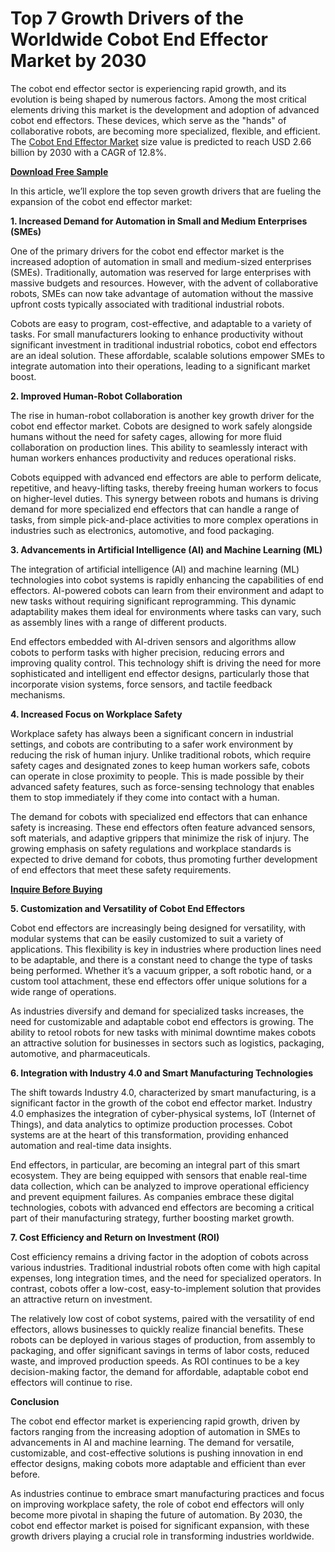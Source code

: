 # Top 7 Growth Drivers of the Worldwide Cobot End Effector Market by 2030

The cobot end effector sector is experiencing rapid growth, and its evolution is being shaped by numerous factors. Among the most critical elements driving this market is the development and adoption of advanced cobot end effectors. These devices, which serve as the "hands" of collaborative robots, are becoming more specialized, flexible, and efficient. The [Cobot End Effector Market](https://www.nextmsc.com/report/cobot-end-effector-market) size value is predicted to reach USD 2.66 billion by 2030 with a CAGR of 12.8%.

[**Download Free Sample**](https://www.nextmsc.com/cobot-end-effector-market/request-sample)

In this article, we’ll explore the top seven growth drivers that are fueling the expansion of the cobot end effector market:

**1. Increased Demand for Automation in Small and Medium Enterprises (SMEs)**

One of the primary drivers for the cobot end effector market is the increased adoption of automation in small and medium-sized enterprises (SMEs). Traditionally, automation was reserved for large enterprises with massive budgets and resources. However, with the advent of collaborative robots, SMEs can now take advantage of automation without the massive upfront costs typically associated with traditional industrial robots.

Cobots are easy to program, cost-effective, and adaptable to a variety of tasks. For small manufacturers looking to enhance productivity without significant investment in traditional industrial robotics, cobot end effectors are an ideal solution. These affordable, scalable solutions empower SMEs to integrate automation into their operations, leading to a significant market boost.

**2. Improved Human-Robot Collaboration**

The rise in human-robot collaboration is another key growth driver for the cobot end effector market. Cobots are designed to work safely alongside humans without the need for safety cages, allowing for more fluid collaboration on production lines. This ability to seamlessly interact with human workers enhances productivity and reduces operational risks.

Cobots equipped with advanced end effectors are able to perform delicate, repetitive, and heavy-lifting tasks, thereby freeing human workers to focus on higher-level duties. This synergy between robots and humans is driving demand for more specialized end effectors that can handle a range of tasks, from simple pick-and-place activities to more complex operations in industries such as electronics, automotive, and food packaging.

**3. Advancements in Artificial Intelligence (AI) and Machine Learning (ML)**

The integration of artificial intelligence (AI) and machine learning (ML) technologies into cobot systems is rapidly enhancing the capabilities of end effectors. AI-powered cobots can learn from their environment and adapt to new tasks without requiring significant reprogramming. This dynamic adaptability makes them ideal for environments where tasks can vary, such as assembly lines with a range of different products.

End effectors embedded with AI-driven sensors and algorithms allow cobots to perform tasks with higher precision, reducing errors and improving quality control. This technology shift is driving the need for more sophisticated and intelligent end effector designs, particularly those that incorporate vision systems, force sensors, and tactile feedback mechanisms.

**4. Increased Focus on Workplace Safety**

Workplace safety has always been a significant concern in industrial settings, and cobots are contributing to a safer work environment by reducing the risk of human injury. Unlike traditional robots, which require safety cages and designated zones to keep human workers safe, cobots can operate in close proximity to people. This is made possible by their advanced safety features, such as force-sensing technology that enables them to stop immediately if they come into contact with a human.

The demand for cobots with specialized end effectors that can enhance safety is increasing. These end effectors often feature advanced sensors, soft materials, and adaptive grippers that minimize the risk of injury. The growing emphasis on safety regulations and workplace standards is expected to drive demand for cobots, thus promoting further development of end effectors that meet these safety requirements.

[**Inquire Before Buying**](https://www.nextmsc.com/cobot-end-effector-market/inquire-before-buying)

**5. Customization and Versatility of Cobot End Effectors**

Cobot end effectors are increasingly being designed for versatility, with modular systems that can be easily customized to suit a variety of applications. This flexibility is key in industries where production lines need to be adaptable, and there is a constant need to change the type of tasks being performed. Whether it’s a vacuum gripper, a soft robotic hand, or a custom tool attachment, these end effectors offer unique solutions for a wide range of operations.

As industries diversify and demand for specialized tasks increases, the need for customizable and adaptable cobot end effectors is growing. The ability to retool robots for new tasks with minimal downtime makes cobots an attractive solution for businesses in sectors such as logistics, packaging, automotive, and pharmaceuticals.

**6. Integration with Industry 4.0 and Smart Manufacturing Technologies**

The shift towards Industry 4.0, characterized by smart manufacturing, is a significant factor in the growth of the cobot end effector market. Industry 4.0 emphasizes the integration of cyber-physical systems, IoT (Internet of Things), and data analytics to optimize production processes. Cobot systems are at the heart of this transformation, providing enhanced automation and real-time data insights.

End effectors, in particular, are becoming an integral part of this smart ecosystem. They are being equipped with sensors that enable real-time data collection, which can be analyzed to improve operational efficiency and prevent equipment failures. As companies embrace these digital technologies, cobots with advanced end effectors are becoming a critical part of their manufacturing strategy, further boosting market growth.

**7. Cost Efficiency and Return on Investment (ROI)**

Cost efficiency remains a driving factor in the adoption of cobots across various industries. Traditional industrial robots often come with high capital expenses, long integration times, and the need for specialized operators. In contrast, cobots offer a low-cost, easy-to-implement solution that provides an attractive return on investment.

The relatively low cost of cobot systems, paired with the versatility of end effectors, allows businesses to quickly realize financial benefits. These robots can be deployed in various stages of production, from assembly to packaging, and offer significant savings in terms of labor costs, reduced waste, and improved production speeds. As ROI continues to be a key decision-making factor, the demand for affordable, adaptable cobot end effectors will continue to rise.

**Conclusion**

The cobot end effector market is experiencing rapid growth, driven by factors ranging from the increasing adoption of automation in SMEs to advancements in AI and machine learning. The demand for versatile, customizable, and cost-effective solutions is pushing innovation in end effector designs, making cobots more adaptable and efficient than ever before. 

As industries continue to embrace smart manufacturing practices and focus on improving workplace safety, the role of cobot end effectors will only become more pivotal in shaping the future of automation. By 2030, the cobot end effector market is poised for significant expansion, with these growth drivers playing a crucial role in transforming industries worldwide.
